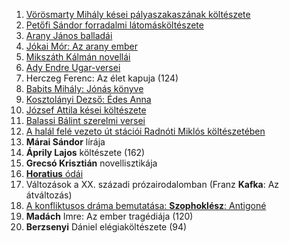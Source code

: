 1. [Vörösmarty Mihály kései pályaszakaszának költészete](obsidian://open?vault=erettsegi&file=irodalom%2F1.%20V%C3%B6r%C3%B6smarty%20Mih%C3%A1ly%20k%C3%A9sei%20k%C3%B6lt%C3%A9szete)
2. [Petőfi Sándor forradalmi látomásköltészete](obsidian://open?vault=erettsegi&file=irodalom%2F2.%20Pet%C5%91fi%20S%C3%A1ndor%20forradalmi%20k%C3%B6lt%C3%A9szete)
3. [Arany János balladái](obsidian://open?vault=erettsegi&file=irodalom%2F3.%20Arany%20J%C3%A1nos%20ballad%C3%A1i)
4. [Jókai Mór: Az arany ember](obsidian://open?vault=erettsegi&file=irodalom%2F4.%20J%C3%B3kai%20M%C3%B3r%20-%20Az%20arany%20ember)
5. [Mikszáth Kálmán novellái](obsidian://open?vault=erettsegi&file=irodalom%2F5.%20Miksz%C3%A1th%20K%C3%A1lm%C3%A1n%20novell%C3%A1i)
6. ﻿﻿﻿[Ady Endre Ugar-versei](obsidian://open?vault=erettsegi&file=irodalom%2F6.%20Ady%20Endre%20Ugar-versei)
7. ﻿﻿﻿Herczeg Ferenc: Az élet kapuja (124)
8. ﻿﻿﻿[Babits Mihály: Jónás könyve](obsidian://open?vault=erettsegi&file=irodalom%2F8.%20Babits%20Mih%C3%A1ly%20-%20J%C3%B3n%C3%A1s%20k%C3%B6nyve)
9. ﻿﻿﻿[Kosztolányi Dezső: Édes Anna](obsidian://open?vault=erettsegi&file=irodalom%2F9.%20Kosztol%C3%A1nyi%20Dezs%C5%91%20-%20%C3%89des%20Anna)
10. ﻿﻿﻿﻿[József Attila kései költészete](obsidian://open?vault=erettsegi&file=irodalom%2F10.%20J%C3%B3zsef%20Attila%20k%C3%A9sei%20k%C3%B6lt%C3%A9szete)
11. [Balassi Bálint szerelmi versei](obsidian://open?vault=erettsegi&file=irodalom%2F11.%20Balassi%20B%C3%A1lint%20szerelmi%20versei)
12. [A halál felé vezeto út stációi Radnóti Miklós költészetében](obsidian://open?vault=erettsegi&file=irodalom%2F12.%20Radn%C3%B3ti%20Mikl%C3%B3s%20-%20hal%C3%A1lba%20vezet%C5%91%20%C3%BAt)
13. ﻿﻿﻿﻿**Márai Sándor** lírája
14. **Áprily Lajos** költészete (162)
15. **Grecsó Krisztián** novellisztikája
16. [**Horatius** ódái](obsidian://open?vault=erettsegi-2024&file=irodalom%2F16.%20Horatius%20%C3%B3d%C3%A1i)
17. ﻿﻿﻿﻿Változások a XX. századi prózairodalomban (Franz **Kafka**: Az átváltozás)
18. [A konfliktusos dráma bemutatása: **Szophoklész**: Antigoné](obsidian://open?vault=erettsegi-2024&file=irodalom%2F18.%20A%20konfliktusos%20dr%C3%A1ma%20bemutat%C3%A1sa%20-%20Szophokl%C3%A9sz%20-%20Antigon%C3%A9)
19. ﻿﻿﻿﻿**Madách** Imre: Az ember tragédiája (120)
20. **Berzsenyi** Dániel elégiaköltészete (94)